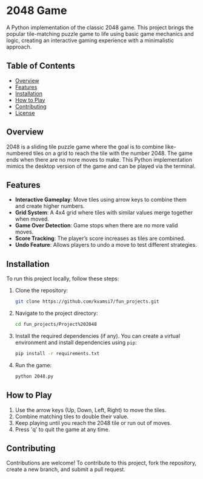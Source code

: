 # 2048 Game

A Python implementation of the classic 2048 game. This project brings the popular tile-matching puzzle game to life using basic game mechanics and logic, creating an interactive gaming experience with a minimalistic approach.

## Table of Contents
- [Overview](#overview)
- [Features](#features)
- [Installation](#installation)
- [How to Play](#how-to-play)
- [Contributing](#contributing)
- [License](#license)

## Overview
2048 is a sliding tile puzzle game where the goal is to combine like-numbered tiles on a grid to reach the tile with the number 2048. The game ends when there are no more moves to make. This Python implementation mimics the desktop version of the game and can be played via the terminal.

## Features
- **Interactive Gameplay**: Move tiles using arrow keys to combine them and create higher numbers.
- **Grid System**: A 4x4 grid where tiles with similar values merge together when moved.
- **Game Over Detection**: Game stops when there are no more valid moves.
- **Score Tracking**: The player’s score increases as tiles are combined.
- **Undo Feature**: Allows players to undo a move to test different strategies.

## Installation
To run this project locally, follow these steps:

1. Clone the repository:
    ```bash
    git clone https://github.com/kvamsi7/fun_projects.git
    ```

2. Navigate to the project directory:
    ```bash
    cd fun_projects/Project%202048
    ```

3. Install the required dependencies (if any). You can create a virtual environment and install dependencies using `pip`:
    ```bash
    pip install -r requirements.txt
    ```

4. Run the game:
    ```bash
    python 2048.py
    ```

## How to Play
1. Use the arrow keys (Up, Down, Left, Right) to move the tiles.
2. Combine matching tiles to double their value.
3. Keep playing until you reach the 2048 tile or run out of moves.
4. Press 'q' to quit the game at any time.

## Contributing
Contributions are welcome! To contribute to this project, fork the repository, create a new branch, and submit a pull request. 

<!-- ## License
This project is licensed under the MIT License – see the [LICENSE](LICENSE) file for details.--?
